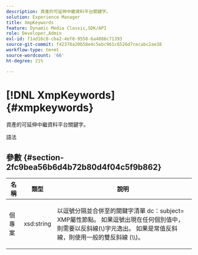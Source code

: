 ```yaml
---
description: 資產的可延伸中繼資料平台關鍵字。
solution: Experience Manager
title: XmpKeywords
feature: Dynamic Media Classic,SDK/API
role: Developer,Admin
exl-id: f1ad16c8-cba2-4ef0-9558-6a4086c71393
source-git-commit: f42378a20b58e4c5ebc961c6526d7cecabc2ae38
workflow-type: tm+mt
source-wordcount: '66'
ht-degree: 21%

---
```


# [!DNL XmpKeywords]{#xmpkeywords}

資產的可延伸中繼資料平台關鍵字。

語法

## 參數 {#section-2fc9bea56b6d4b72b80d4f04c5f9b862}

<table id="table_04100BB8ABD84EF68B0A7CE3AD946414"> 
 <thead> 
  <tr> 
   <th colname="col1" class="entry"> 名稱 </th> 
   <th colname="col2" class="entry"> 類型 </th> 
   <th colname="col3" class="entry"> 說明 </th> 
  </tr> 
 </thead>
 <tbody> 
  <tr> 
   <td colname="col1"> <span class="codeph"> <span class="varname"> 個專案</span> </span> </td> 
   <td colname="col2"> <span class="codeph"> xsd:string</span> </td> 
   <td colname="col3"> <p>以逗號分隔並合併至的關鍵字清單 <span class="codeph"> dc：subject=</span> XMP屬性節點。 如果逗號出現在任何個別值中，則需要以反斜線(\)字元逸出。 如果是常值反斜線，則使用一般的雙反斜線 (\\)。 </p> </td> 
  </tr> 
 </tbody> 
</table>

